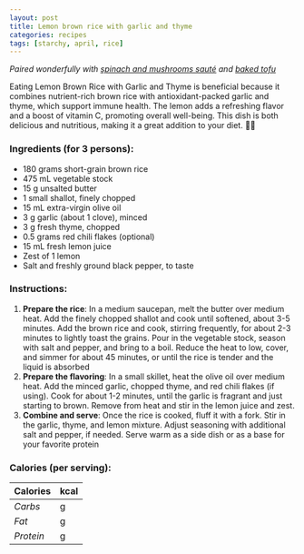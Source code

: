 ```yaml
---
layout: post
title: Lemon brown rice with garlic and thyme
categories: recipes
tags: [starchy, april, rice]
---
```


*Paired wonderfully with <a href="/recipes/spinach-and-mushrooms-sauté">spinach and mushrooms sauté</a> and <a href="/recipes/baked-tofu">baked tofu</a>*

Eating Lemon Brown Rice with Garlic and Thyme is beneficial because it combines nutrient-rich brown rice with antioxidant-packed garlic and thyme, which support immune health. The lemon adds a refreshing flavor and a boost of vitamin C, promoting overall well-being. This dish is both delicious and nutritious, making it a great addition to your diet. 🍋🍚

### Ingredients (for 3 persons):
- 180 grams short-grain brown rice
- 475 mL vegetable stock
- 15 g unsalted butter
- 1 small shallot, finely chopped
- 15 mL extra-virgin olive oil
- 3 g garlic (about 1 clove), minced
- 3 g fresh thyme, chopped
- 0.5 grams red chili flakes (optional)
- 15 mL fresh lemon juice
- Zest of 1 lemon
- Salt and freshly ground black pepper, to taste

### Instructions:

1. **Prepare the rice**: In a medium saucepan, melt the butter over medium heat. Add the finely chopped shallot and cook until softened, about 3-5 minutes. Add the brown rice and cook, stirring frequently, for about 2-3 minutes to lightly toast the grains. Pour in the vegetable stock, season with salt and pepper, and bring to a boil. Reduce the heat to low, cover, and simmer for about 45 minutes, or until the rice is tender and the liquid is absorbed  
2. **Prepare the flavoring**: In a small skillet, heat the olive oil over medium heat. Add the minced garlic, chopped thyme, and red chili flakes (if using). Cook for about 1-2 minutes, until the garlic is fragrant and just starting to brown. Remove from heat and stir in the lemon juice and zest.
3. **Combine and serve**: Once the rice is cooked, fluff it with a fork. Stir in the garlic, thyme, and lemon mixture. Adjust seasoning with additional salt and pepper, if needed. Serve warm as a side dish or as a base for your favorite protein

### Calories (per serving):

| **Calories** | kcal |
| ----------- | ----------- |
| *Carbs* | g |
| *Fat* | g |
| *Protein* | g |